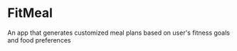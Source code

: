 # FitMeal
An app that generates customized meal plans based on user's fitness goals and food preferences
